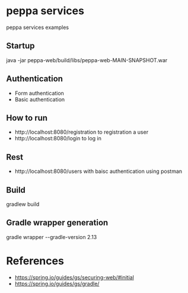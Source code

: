# peppa services
peppa services examples

## Startup
java -jar peppa-web/build/libs/peppa-web-MAIN-SNAPSHOT.war

## Authentication
* Form authentication
* Basic authentication

## How to run
* http://localhost:8080/registration to registration a user
* http://localhost:8080/login to log in

## Rest
* http://localhost:8080/users with baisc authentication using postman

## Build
gradlew build

## Gradle wrapper generation
gradle wrapper --gradle-version 2.13

# References
* https://spring.io/guides/gs/securing-web/#initial
* https://spring.io/guides/gs/gradle/